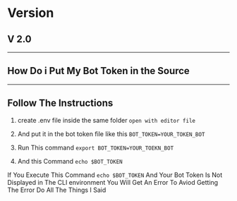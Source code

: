 # Version

## V 2.0

<hr>

## How Do i Put My Bot Token in the Source 

<hr>
 

## Follow The Instructions

1. create .env file inside the same folder `open with editor file`

2. And put it in the bot token file like this `BOT_TOKEN=YOUR_TOKEN_BOT`

3. Run This command `export BOT_TOKEN=YOUR_TOEKN_BOT`

4. And this Command `echo $BOT_TOKEN`


If You Execute This Command `echo $BOT_TOKEN` And Your Bot Token Is Not Displayed in The CLI environment You Will Get An Error To Aviod Getting The Error Do All The Things I Said 

